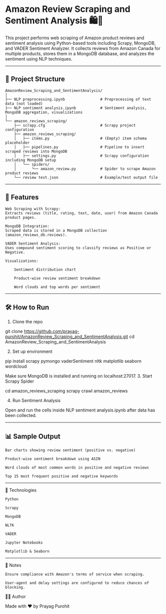 # Amazon Review Scraping and Sentiment Analysis 🛍️🧠

This project performs web scraping of Amazon product reviews and sentiment analysis using Python-based tools including Scrapy, MongoDB, and VADER Sentiment Analyzer. It collects reviews from Amazon Canada for multiple products, stores them in a MongoDB database, and analyzes the sentiment using NLP techniques.

---
## 📁 Project Structure
```
AmazonReview_Scraping_and_SentimentAnalysis/
│
├── NLP preprocessing.ipynb                # Preprocessing of text data (not loaded)
├── NLP sentiment analysis.ipynb           # Sentiment analysis, MongoDB aggregation, visualizations
│
└── amazon_reviews_scraping/
    ├── scrapy.cfg                         # Scrapy project configuration
    ├── amazon_reviews_scraping/
    │   ├── items.py                       # (Empty) item schema placeholder
    │   ├── pipelines.py                   # Pipeline to insert scraped reviews into MongoDB
    │   ├── settings.py                    # Scrapy configuration including MongoDB setup
    │   └── spiders/
    │       └── amazon_review.py           # Spider to scrape Amazon product reviews
    └── review test.json                   # Example/test output file
```

--- 

## 🚀 Features

    Web Scraping with Scrapy:
    Extracts reviews (title, rating, text, date, user) from Amazon Canada product pages.

    MongoDB Integration:
    Scraped data is stored in a MongoDB collection (amazon_reviews_db.reviews).

    VADER Sentiment Analysis:
    Uses compound sentiment scoring to classify reviews as Positive or Negative.

    Visualizations:

        Sentiment distribution chart

        Product-wise review sentiment breakdown

        Word clouds and top words per sentiment

--- 
## 🛠️ How to Run
1. Clone the repo

git clone https://github.com/prayag-purohit/AmazonReview_Scraping_and_SentimentAnalysis.git
cd AmazonReview_Scraping_and_SentimentAnalysis

2. Set up environment

pip install scrapy pymongo vaderSentiment nltk matplotlib seaborn wordcloud

Make sure MongoDB is installed and running on localhost:27017.
3. Start Scrapy Spider

cd amazon_reviews_scraping
scrapy crawl amazon_reviews

4. Run Sentiment Analysis

Open and run the cells inside NLP sentiment analysis.ipynb after data has been collected.

--- 
## 📊 Sample Output

    Bar charts showing review sentiment (positive vs. negative)

    Product-wise sentiment breakdown using ASIN

    Word clouds of most common words in positive and negative reviews

    Top 15 most frequent positive and negative keywords

---
🧠 Technologies

    Python

    Scrapy

    MongoDB

    NLTK

    VADER

    Jupyter Notebooks

    Matplotlib & Seaborn

---

📎 Notes

    Ensure compliance with Amazon's terms of service when scraping.

    User-agent and delay settings are configured to reduce chances of blocking.

👨‍💻 Author

Made with ❤️ by Prayag Purohit